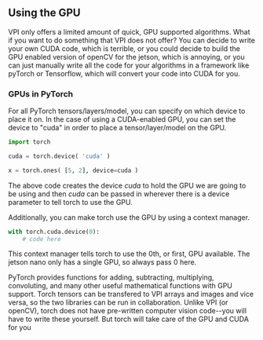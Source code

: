 ## Using the GPU
VPI only offers a limited amount of quick, GPU supported algorithms. What if you
want to do something that VPI does not offer? You can decide to write your own
CUDA code, which is terrible, or you could decide to build the GPU enabled
version of openCV for the jetson, which is annoying, or you can just manually
write all the code for your algorithms in a framework like pyTorch or
Tensorflow, which will convert your code into CUDA for you.

### GPUs in PyTorch
For all PyTorch tensors/layers/model, you can specify on which device to place
it on. In the case of using a CUDA-enabled GPU, you can set the device to "cuda"
in order to place a tensor/layer/model on the GPU.

```python
import torch

cuda = torch.device( 'cuda' )

x = torch.ones( [5, 2], device=cuda )
```

The above code creates the device *cuda* to hold the GPU we are going to be
using and then *cuda* can be passed in wherever there is a device parameter to
tell torch to use the GPU.

Additionally, you can make torch use the GPU by using a context manager.

```python
with torch.cuda.device(0):
	# code here
```

This context manager tells torch to use the 0th, or first, GPU available. The
jetson nano only has a single GPU, so always pass 0 here.

PyTorch provides functions for adding, subtracting, multiplying, convoluting,
and many other useful mathematical functions with GPU support. Torch tensors can
be transfered to VPI arrays and images and vice versa, so the two libraries can
be run in collaboration. Unlike VPI (or openCV), torch does not have pre-written
computer vision code--you will have to write these yourself. But torch will take
care of the GPU and CUDA for you
